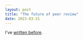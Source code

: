 ```yaml
---
layout: post
title: "The future of peer review"
date: 2023-03-21
---
```


I've [written before](/ending-support-for-legacy-publishers/).